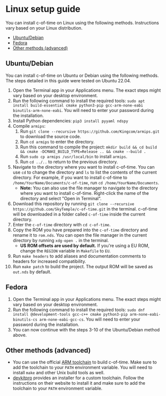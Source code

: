 # Linux setup guide

You can install c-of-time on Linux using the following methods. Instructions vary based on your Linux distribution.

- [Ubuntu/Debian](#ubuntu-debian)
- [Fedora](#fedora)
- [Other methods (advanced)](#other-methods-advanced)

## Ubuntu/Debian

You can install c-of-time on Ubuntu or Debian using the following methods. The steps detailed in this guide were tested on Ubuntu 22.04.

1. Open the Terminal app in your Applications menu. The exact steps might vary based on your desktop environment.
2. Run the following command to install the required tools: `sudo apt install build-essential cmake python3-pip gcc-arm-none-eabi binutils-arm-none-eabi`. You will need to enter your password during the installation.
3. Install Python dependencies: `pip3 install pyyaml ndspy`
4. Compile `armips`:
    1. Run `git clone --recursive https://github.com/Kingcom/armips.git` to download the source code.
    2. Run `cd armips` to enter the directory.
    3. Run this command to compile the project: `mkdir build && cd build && cmake -DCMAKE_BUILD_TYPE=Release .. && cmake --build .`
    4. Run `sudo cp armips /usr/local/bin` to install `armips`.
    5. Run `cd ../..` to return to the previous directory.
5. Navigate to the directory where you want to install c-of-time. You can use `cd` to change the directory and `ls` to list the contents of the current directory. For example, if you want to install c-of-time to `/home/YourName/Documents/c-of-time`, run `cd /home/YourName/Documents`.
    - **Note:** You can also use the file manager to navigate to the directory where you want to install c-of-time. Right-click the name of the directory and select "Open in Terminal".
6. Download this repository by running `git clone --recursive https://github.com/SkyTemple/c-of-time.git` in the terminal. c-of-time will be downloaded in a folder called `c-of-time` inside the current directory.
7. Enter the `c-of-time` directory with `cd c-of-time`.
8. Copy the ROM you have prepared into the `c-of-time` directory and rename it to `rom.nds`. You can open the file manager in the current directory by running `xdg-open .` in the terminal.
    - **US ROM offsets are used by default.** If you're using a EU ROM, change the `REGION` variable in `Makefile` to `EU`.
9. Run `make headers` to add aliases and documentation comments to headers for increased compatibility.
10. Run `make patch` to build the project. The output ROM will be saved as `out.nds` by default.

## Fedora

1. Open the Terminal app in your Applications menu. The exact steps might vary based on your desktop environment.
2. Run the following command to install the required tools: `sudo dnf install @development-tools gcc-c++ cmake python3-pip arm-none-eabi-binutils-cs arm-none-eabi-gcc-cs`. You will need to enter your password during the installation.
3. You can now continue with the steps 3-10 of the Ubuntu/Debian method above.

## Other methods (advanced)

- You can use the official [ARM toolchain](https://developer.arm.com/downloads/-/arm-gnu-toolchain-downloads) to build c-of-time. Make sure to add the toolchain to your `PATH` environment variable. You will need to install `make` and other Unix build tools as well.
- [devkitpro](https://devkitpro.org/wiki/Getting_Started) provides an installer for a custom toolchain. Follow the instructions on their website to install it and make sure to add the toolchain to your `PATH` environment variable.
